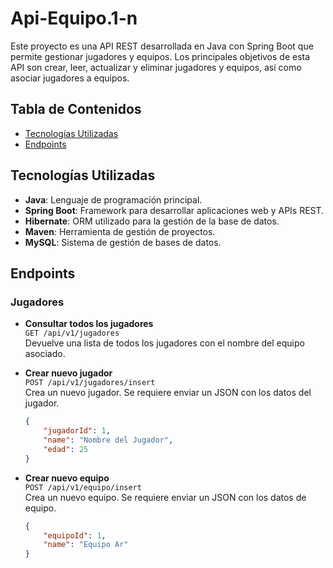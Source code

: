 # Api-Equipo.1-n

Este proyecto es una API REST desarrollada en Java con Spring Boot que permite gestionar jugadores y equipos. Los principales objetivos de esta API son crear, leer, actualizar y eliminar jugadores y equipos, así como asociar jugadores a equipos.

## Tabla de Contenidos

- [Tecnologías Utilizadas](#tecnologías-utilizadas)
- [Endpoints](#endpoints)

## Tecnologías Utilizadas

- **Java**: Lenguaje de programación principal.
- **Spring Boot**: Framework para desarrollar aplicaciones web y APIs REST.
- **Hibernate**: ORM utilizado para la gestión de la base de datos.
- **Maven**: Herramienta de gestión de proyectos.
- **MySQL**: Sistema de gestión de bases de datos.

## Endpoints

### Jugadores

- **Consultar todos los jugadores**  
  `GET /api/v1/jugadores`  
  Devuelve una lista de todos los jugadores con el nombre del equipo asociado.

- **Crear nuevo jugador**  
  `POST /api/v1/jugadores/insert`  
  Crea un nuevo jugador. Se requiere enviar un JSON con los datos del jugador.

  ```json
  {
      "jugadorId": 1,
      "name": "Nombre del Jugador",
      "edad": 25
  }
  ```

- **Crear nuevo equipo**  
  `POST /api/v1/equipo/insert`  
  Crea un nuevo equipo. Se requiere enviar un JSON con los datos de equipo.
  ```json
  {
      "equipoId": 1,
      "name": "Equipo Ar"
  }
  ```
  
